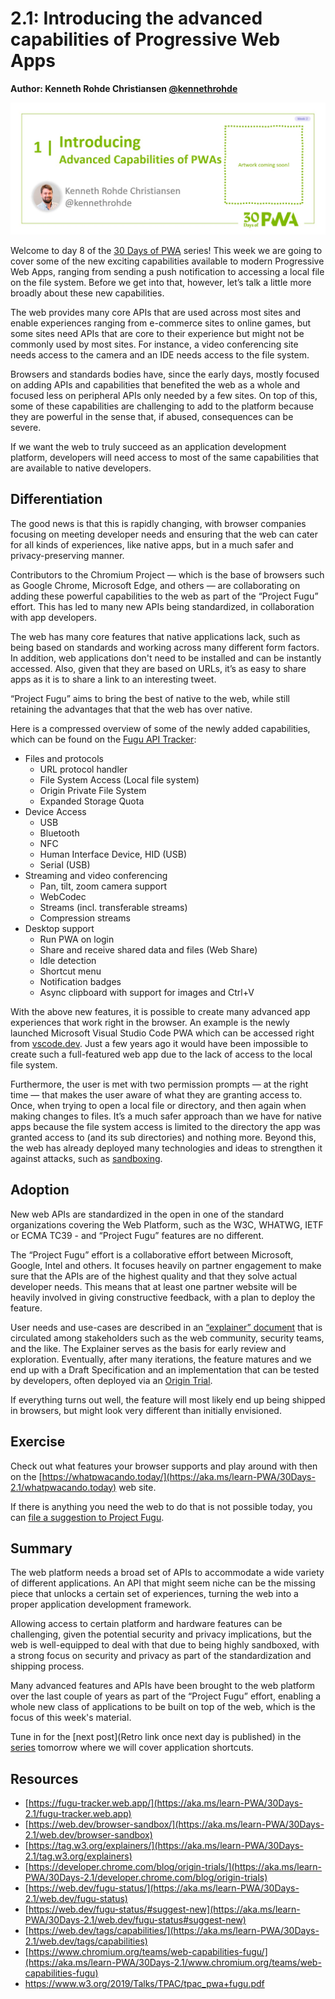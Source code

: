 # 2.1: Introducing the advanced capabilities of Progressive Web Apps

**Author: Kenneth Rohde Christiansen [@kennethrohde](https://twitter.com/kennethrohde)**

![image of title and author.](_media/day-01.jpg)

Welcome to day 8 of the [30 Days of PWA](https://aka.ms/learn-pwa/30Days-blog) series! This week we are going to cover some of the new exciting capabilities available to modern Progressive Web Apps, ranging from sending a push notification to accessing a local file on the file system. Before we get into that, however, let’s talk a little more broadly about these new capabilities.

The web provides many core APIs that are used across most sites and enable experiences ranging from e-commerce sites to online games, but some sites need APIs that are core to their experience but might not be commonly used by most sites. For instance, a video conferencing site needs access to the camera and an IDE needs access to the file system.

Browsers and standards bodies have, since the early days, mostly focused on adding APIs and capabilities that benefited the web as a whole and focused less on peripheral APIs only needed by a few sites. On top of this, some of these capabilities are challenging to add to the platform because they are powerful in the sense that, if abused, consequences can be severe.

If we want the web to truly succeed as an application development platform, developers will need access to most of the same capabilities that are available to native developers.

## Differentiation

The good news is that this is rapidly changing, with browser companies focusing on meeting developer needs and ensuring that the web can cater for all kinds of experiences, like native apps, but in a much safer and privacy-preserving manner.

Contributors to the Chromium Project — which is the base of browsers such as Google Chrome, Microsoft Edge, and others — are collaborating on adding these powerful capabilities to the web as part of the “Project Fugu” effort. This has led to many new APIs being standardized, in collaboration with app developers.

The web has many core features that native applications lack, such as being based on standards and working across many different form factors. In addition, web applications don't need to be installed and can be instantly accessed. Also, given that they are based on URLs, it’s as easy to share apps as it is to share a link to an interesting tweet.

“Project Fugu” aims to bring the best of native to the web, while still retaining the advantages that that the web has over native.

Here is a compressed overview of some of the newly added capabilities, which can be found on the [Fugu API Tracker](https://aka.ms/learn-PWA/30Days-2.1/fugu-tracker.web.app):

* Files and protocols
  * URL protocol handler
  * File System Access (Local file system)
  * Origin Private File System
  * Expanded Storage Quota
* Device Access
  * USB
  * Bluetooth
  * NFC
  * Human Interface Device, HID (USB)
  * Serial (USB)
* Streaming and video conferencing
  * Pan, tilt, zoom camera support
  * WebCodec
  * Streams (incl. transferable streams)
  * Compression streams
* Desktop support
  * Run PWA on login
  * Share and receive shared data and files (Web Share)
  * Idle detection
  * Shortcut menu
  * Notification badges
  * Async clipboard with support for images and Ctrl+V

With the above new features, it is possible to create many advanced app experiences that work right in the browser. An example is the newly launched Microsoft Visual Studio Code PWA which can be accessed right from [vscode.dev](https://aka.ms/learn-PWA/30Days-2.1/vscode.dev). Just a few years ago it would have been impossible to create such a full-featured web app due to the lack of access to the local file system.

Furthermore, the user is met with two permission prompts — at the right time — that makes the user aware of what they are granting access to. Once, when trying to open a local file or directory, and then again when making changes to files. It’s a much safer approach than we have for native apps because the file system access is limited to the directory the app was granted access to (and its sub directories) and nothing more. Beyond this, the web has already deployed many technologies and ideas to strengthen it against attacks, such as [sandboxing](https://aka.ms/learn-PWA/30Days-2.1/web.dev/browser-sandbox).

## Adoption

New web APIs are standardized in the open in one of the standard organizations covering the Web Platform, such as the W3C, WHATWG, IETF or ECMA TC39 - and “Project Fugu” features are no different.

The “Project Fugu” effort is a collaborative effort between Microsoft, Google, Intel and others. It focuses heavily on partner engagement to make sure that the APIs are of the highest quality and that they solve actual developer needs. This means that at least one partner website will be heavily involved in giving constructive feedback, with a plan to deploy the feature.

User needs and use-cases are described in an [“explainer” document](https://aka.ms/learn-PWA/30Days-2.1/tag.w3.org/explainers) that is circulated among stakeholders such as the web community, security teams, and the like. The Explainer serves as the basis for early review and exploration. Eventually, after many iterations, the feature matures and we end up with a Draft Specification and an implementation that can be tested by developers, often deployed via an [Origin Trial](https://aka.ms/learn-PWA/30Days-2.1/developer.chrome.com/blog/origin-trials).

If everything turns out well, the feature will most likely end up being shipped in browsers, but might look very different than initially envisioned.

## Exercise

Check out what features your browser supports and play around with then on the [https://whatpwacando.today/](https://aka.ms/learn-PWA/30Days-2.1/whatpwacando.today) web site.

If there is anything you need the web to do that is not possible today, you can [file a suggestion to Project Fugu](https://aka.ms/learn-PWA/30Days-2.1/web.dev/fugu-status#suggest-new).

## Summary

The web platform needs a broad set of APIs to accommodate a wide variety of different applications. An API that might seem niche can be the missing piece that unlocks a certain set of experiences, turning the web into a proper application development framework.

Allowing access to certain platform and hardware features can be challenging, given the potential security and privacy implications, but the web is well-equipped to deal with that due to being highly sandboxed, with a strong focus on security and privacy as part of the standardization and shipping process.

Many advanced features and APIs have been brought to the web platform over the last couple of years as part of the “Project Fugu” effort, enabling a whole new class of applications to be built on top of the web, which is the focus of this week's material.

Tune in for the [next post](Retro link once next day is published) in the [series](https://aka.ms/learn-pwa/30Days-blog) tomorrow where we will cover application shortcuts.

## Resources

- [https://fugu-tracker.web.app/](https://aka.ms/learn-PWA/30Days-2.1/fugu-tracker.web.app)
- [https://web.dev/browser-sandbox/](https://aka.ms/learn-PWA/30Days-2.1/web.dev/browser-sandbox)
- [https://tag.w3.org/explainers/](https://aka.ms/learn-PWA/30Days-2.1/tag.w3.org/explainers)
- [https://developer.chrome.com/blog/origin-trials/](https://aka.ms/learn-PWA/30Days-2.1/developer.chrome.com/blog/origin-trials)
- [https://web.dev/fugu-status/](https://aka.ms/learn-PWA/30Days-2.1/web.dev/fugu-status)
- [https://web.dev/fugu-status/#suggest-new](https://aka.ms/learn-PWA/30Days-2.1/web.dev/fugu-status#suggest-new)
- [https://web.dev/tags/capabilities/](https://aka.ms/learn-PWA/30Days-2.1/web.dev/tags/capabilities)
- [https://www.chromium.org/teams/web-capabilities-fugu/](https://aka.ms/learn-PWA/30Days-2.1/www.chromium.org/teams/web-capabilities-fugu)
- https://www.w3.org/2019/Talks/TPAC/tpac_pwa+fugu.pdf
